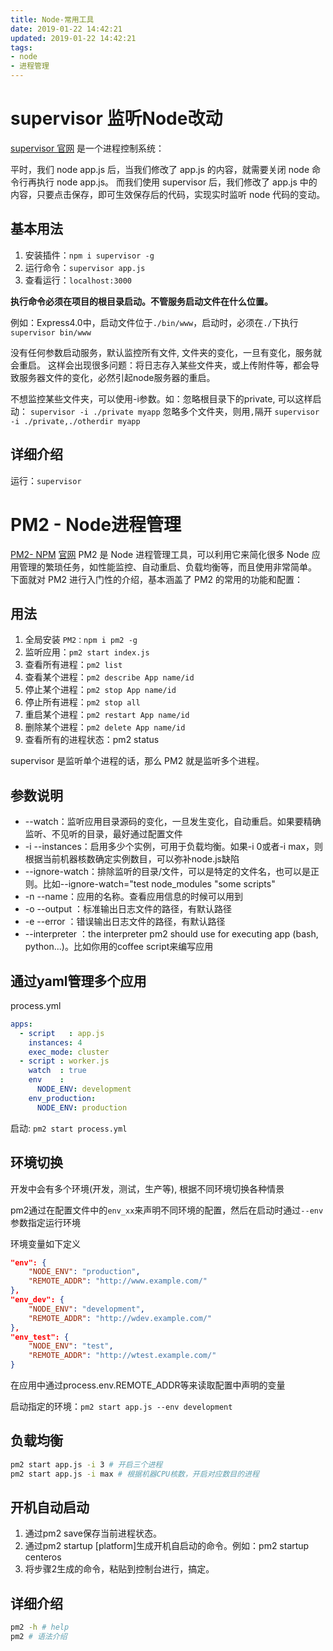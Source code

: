 ```yaml
---
title: Node-常用工具
date: 2019-01-22 14:42:21
updated: 2019-01-22 14:42:21
tags:
- node
- 进程管理
---
```


# supervisor 监听Node改动

[supervisor 官网](http://supervisord.org/)
是一个进程控制系统：

平时，我们 node app.js 后，当我们修改了 app.js 的内容，就需要关闭 node 命令行再执行 node app.js。
而我们使用 supervisor 后，我们修改了 app.js 中的内容，只要点击保存，即可生效保存后的代码，实现实时监听 node 代码的变动。

## 基本用法
1. 安装插件：`npm i supervisor -g`
2. 运行命令：`supervisor app.js`
3. 查看运行：`localhost:3000`

**执行命令必须在项目的根目录启动。不管服务启动文件在什么位置。**

例如：Express4.0中，启动文件位于`./bin/www`，启动时，必须在`./`下执行`supervisor bin/www`

没有任何参数启动服务，默认监控所有文件, 文件夹的变化，一旦有变化，服务就会重启。
这样会出现很多问题：将日志存入某些文件夹，或上传附件等，都会导致服务器文件的变化，必然引起node服务器的重启。

不想监控某些文件夹，可以使用-i参数。如：忽略根目录下的private, 可以这样启动：
`supervisor -i ./private myapp`
忽略多个文件夹，则用`,`隔开
`supervisor -i ./private,./otherdir myapp`

## 详细介绍
运行：`supervisor`


# PM2 - Node进程管理

[PM2- NPM](https://www.npmjs.com/package/pm2)
[官网](https://pm2.io/doc/en/runtime/quick-start/)
PM2 是 Node 进程管理工具，可以利用它来简化很多 Node 应用管理的繁琐任务，如性能监控、自动重启、负载均衡等，而且使用非常简单。
下面就对 PM2 进行入门性的介绍，基本涵盖了 PM2 的常用的功能和配置：

## 用法
1. 全局安装 `PM2：npm i pm2 -g`
2. 监听应用：`pm2 start index.js`
3. 查看所有进程：`pm2 list`
4. 查看某个进程：`pm2 describe App name/id`
5. 停止某个进程：`pm2 stop App name/id`
6. 停止所有进程：`pm2 stop all`
7. 重启某个进程：`pm2 restart App name/id`
8. 删除某个进程：`pm2 delete App name/id`
9. 查看所有的进程状态：pm2 status

supervisor 是监听单个进程的话，那么 PM2 就是监听多个进程。

## 参数说明

- --watch：监听应用目录源码的变化，一旦发生变化，自动重启。如果要精确监听、不见听的目录，最好通过配置文件
- -i --instances：启用多少个实例，可用于负载均衡。如果-i 0或者-i max，则根据当前机器核数确定实例数目，可以弥补node.js缺陷
- --ignore-watch：排除监听的目录/文件，可以是特定的文件名，也可以是正则。比如--ignore-watch="test node_modules "some scripts"
- -n --name：应用的名称。查看应用信息的时候可以用到
- -o --output <path>：标准输出日志文件的路径，有默认路径
- -e --error <path>：错误输出日志文件的路径，有默认路径
- --interpreter <interpreter>：the interpreter pm2 should use for executing app (bash, python...)。比如你用的coffee script来编写应用

## 通过yaml管理多个应用
process.yml
```yml
apps:
  - script   : app.js
    instances: 4
    exec_mode: cluster
  - script : worker.js
    watch  : true
    env    :
      NODE_ENV: development
    env_production:
      NODE_ENV: production
```

启动: `pm2 start process.yml`

## 环境切换

开发中会有多个环境(开发，测试，生产等), 根据不同环境切换各种情景

pm2通过在配置文件中的`env_xx`来声明不同环境的配置，然后在启动时通过`--env`参数指定运行环境

环境变量如下定义
```json
"env": {
    "NODE_ENV": "production",
    "REMOTE_ADDR": "http://www.example.com/"
},
"env_dev": {
    "NODE_ENV": "development",
    "REMOTE_ADDR": "http://wdev.example.com/"
},
"env_test": {
    "NODE_ENV": "test",
    "REMOTE_ADDR": "http://wtest.example.com/"
}
```
在应用中通过process.env.REMOTE_ADDR等来读取配置中声明的变量

启动指定的环境：`pm2 start app.js --env development`

## 负载均衡
```bash
pm2 start app.js -i 3 # 开启三个进程
pm2 start app.js -i max # 根据机器CPU核数，开启对应数目的进程 
```
## 开机自动启动
1. 通过pm2 save保存当前进程状态。
2. 通过pm2 startup [platform]生成开机自启动的命令。例如：pm2 startup centeros
3. 将步骤2生成的命令，粘贴到控制台进行，搞定。

## 详细介绍
```bash
pm2 -h # help
pm2 # 语法介绍
```


